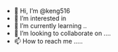 - 👋 Hi, I’m @keng516 
- 👀 I’m interested in 
- 🌱 I’m currently learning ..
- 💞️ I’m looking to collaborate on ....
- 📫 How to reach me .....

<!---
keng516/keng516 is a ✨ special ✨ repository because its `README.md` (this file) appears on your GitHub profile.
You can click the Preview link to take a look at your changes.
--->
